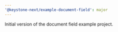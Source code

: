 ```yaml
---
'@keystone-next/example-document-field': major
---
```


Initial version of the document field example project.

